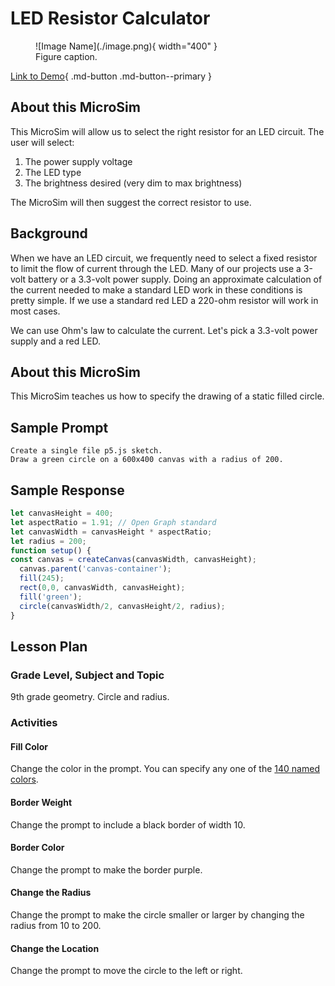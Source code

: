 # LED Resistor Calculator

<figure markdown>
   ![Image Name](./image.png){ width="400" }
   <figcaption>Figure caption.</figcaption>
</figure>

[Link to Demo](./template.html){ .md-button .md-button--primary }

## About this MicroSim

This MicroSim will allow us to select the right resistor for an LED circuit.
The user will select:

1. The power supply voltage
2. The LED type
3. The brightness desired (very dim to max brightness)

The MicroSim will then suggest the correct resistor to use.

## Background

When we have an LED circuit, we frequently need to select a fixed resistor to
limit the flow of current through the LED.  Many of our projects use
a 3-volt battery or a 3.3-volt power supply.  Doing an approximate calculation
of the current needed to make a standard LED work in these conditions is pretty
simple.  If we use a standard red LED a 220-ohm resistor will work in most cases.

We can use Ohm's law to calculate the current.  Let's pick a 3.3-volt power supply and
a red LED.

## About this MicroSim

This MicroSim teaches us how to
specify the drawing of a static filled circle.

## Sample Prompt

```linenums="0"
Create a single file p5.js sketch.
Draw a green circle on a 600x400 canvas with a radius of 200.
```

## Sample Response

```javascript
let canvasHeight = 400;
let aspectRatio = 1.91; // Open Graph standard
let canvasWidth = canvasHeight * aspectRatio;
let radius = 200;
function setup() {
const canvas = createCanvas(canvasWidth, canvasHeight);
  canvas.parent('canvas-container');
  fill(245);
  rect(0,0, canvasWidth, canvasHeight);
  fill('green');
  circle(canvasWidth/2, canvasHeight/2, radius);
}
```

## Lesson Plan

### Grade Level, Subject and Topic

9th grade geometry. Circle and radius.

### Activities

#### Fill Color

Change the color in the prompt.  You
can specify any one of the [140 named colors](https://www.w3schools.com/tags/ref_colornames.asp).

#### Border Weight

Change the prompt to include a black border of
width 10.

#### Border Color

Change the prompt to make the border purple.

#### Change the Radius

Change the prompt to make the circle smaller
or larger by changing the radius from 10 to 200.

#### Change the Location

Change the prompt to move the circle to the left or right.


